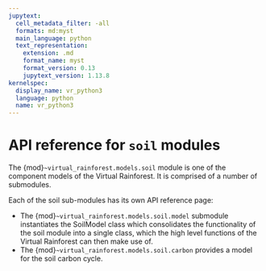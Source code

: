 ```yaml
---
jupytext:
  cell_metadata_filter: -all
  formats: md:myst
  main_language: python
  text_representation:
    extension: .md
    format_name: myst
    format_version: 0.13
    jupytext_version: 1.13.8
kernelspec:
  display_name: vr_python3
  language: python
  name: vr_python3
---
```


# API reference for `soil` modules

The {mod}`~virtual_rainforest.models.soil` module is one of the component models of the
Virtual Rainforest. It is comprised of a number of submodules.

Each of the soil sub-modules has its own API reference page:

* The {mod}`~virtual_rainforest.models.soil.model` submodule instantiates the SoilModel
  class which consolidates the functionality of the soil module into a single class,
  which the high level functions of the Virtual Rainforest can then make use of.
* The {mod}`~virtual_rainforest.models.soil.carbon` provides a model for the soil carbon
  cycle.

